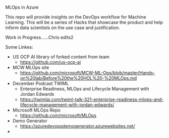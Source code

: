 MLOps  in Azure

This repo will provide insights on the DevOps workflow for Machine Learning.  This will be a series of Hacks that showcase the product and help inform data scientists on the use case and justification.

Work in Progress......Chris edits2

Some Linkes:
* US OCP AI library of forked content from team
  * https://github.com/us-ocp-ai
* MCW MLOps site
  * https://github.com/microsoft/MCW-ML-Ops/blob/master/Hands-on%20lab/Before%20the%20HOL%20-%20MLOps.md
* December Podcast TWIML
  * Enterprise Readiness, MLOps and Lifecycle Management with Jordan Edwards 
  * https://twimlai.com/twiml-talk-321-enterprise-readiness-mlops-and-lifecycle-management-with-jordan-edwards/
* Microsoft MLOps Repo
  * https://github.com/microsoft/MLOps
* Demo Generator   
  * https://azuredevopsdemogenerator.azurewebsites.net/
* 